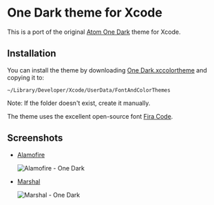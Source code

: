 # One Dark theme for Xcode

This is a port of the original [Atom One Dark](https://github.com/atom/one-dark-syntax) theme for Xcode.

## Installation

You can install the theme by downloading [One Dark.xccolortheme](https://raw.githubusercontent.com/bojan/xcode-one-dark/master/One%20Dark.xccolortheme) and copying it to:

	~/Library/Developer/Xcode/UserData/FontAndColorThemes

Note: If the folder doesn't exist, create it manually.

The theme uses the excellent open-source font [Fira Code](https://github.com/tonsky/FiraCode).

## Screenshots

- [Alamofire](https://github.com/Alamofire/Alamofire)

	![Alamofire - One Dark](https://raw.githubusercontent.com/bojan/xcode-one-dark/master/screenshot-alamofire.png)

- [Marshal](https://github.com/utahiosmac/Marshal)

	![Marshal - One Dark](https://raw.githubusercontent.com/bojan/xcode-one-dark/master/screenshot-marshal.png)
